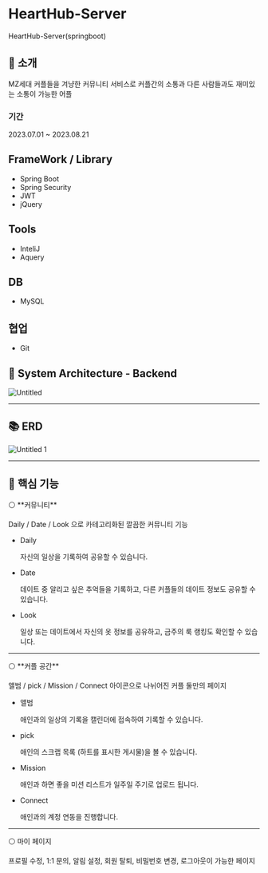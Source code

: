 # HeartHub-Server
HeartHub-Server(springboot)

## 📑 소개

MZ세대 커플들을 겨냥한 커뮤니티 서비스로 커플간의 소통과 다른 사람들과도 재미있는 소통이 가능한 어플

### 기간

2023.07.01 ~ 2023.08.21

## FrameWork / Library
- Spring Boot
- Spring Security
- JWT
- jQuery

## Tools
- InteliJ
- Aquery

## DB
- MySQL

## 협업
- Git

## 📐 System Architecture - Backend

![Untitled](https://github.com/UMC-HeartHub/HeartHub-Server/assets/121879651/0829c8ec-ee4e-4809-8d1d-937b5231a4bf)

---

## 📚 ERD

![Untitled 1](https://github.com/UMC-HeartHub/HeartHub-Server/assets/121879651/e18ac13b-69a4-46dc-8adb-fd7dc1dc0b70)

---

## 📜 핵심 기능

<aside>
⚪ **커뮤니티**

Daily / Date / Look 으로 카테고리화된 깔끔한 커뮤니티 기능

- Daily
    
    자신의 일상을 기록하여 공유할 수 있습니다.
  
- Date
    
    데이트 중 알리고 싶은 추억들을 기록하고, 다른 커플들의 데이트 정보도 공유할 수 있습니다.

- Look
    
     일상 또는 데이트에서 자신의 옷 정보를 공유하고, 금주의 룩 랭킹도 확인할 수 있습니다.

</aside>

---

<aside>
⚪ **커플 공간**

앨범 / pick / Mission / Connect 아이콘으로 나뉘어진 커플 둘만의 페이지

- 앨범
    
    애인과의 일상의 기록을 캘린더에 접속하여 기록할 수 있습니다.
    
- pick
    
    애인의 스크랩 목록 (하트를 표시한 게시물)을 볼 수 있습니다.
    
- Mission
    
    애인과 하면 좋을 미션 리스트가 일주일 주기로 업로드 됩니다.
    
- Connect
    
    애인과의 계정 연동을 진행합니다.
    
</aside>

---

<aside>
⚪ 마이 페이지

프로필 수정, 1:1 문의, 알림 설정, 회원 탈퇴, 비밀번호 변경, 로그아웃이 가능한 페이지

</aside>

